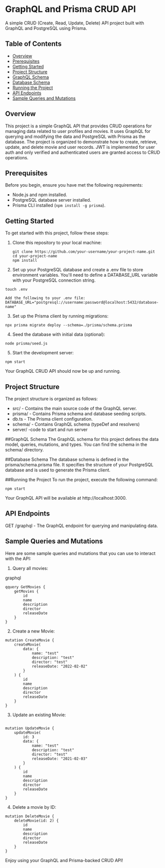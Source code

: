 # GraphQL and Prisma CRUD API

A simple CRUD (Create, Read, Update, Delete) API project built with GraphQL and PostgreSQL using Prisma.

## Table of Contents

- [Overview](#overview)
- [Prerequisites](#prerequisites)
- [Getting Started](#getting-started)
- [Project Structure](#project-structure)
- [GraphQL Schema](#graphql-schema)
- [Database Schema](#database-schema)
- [Running the Project](#running-the-project)
- [API Endpoints](#api-endpoints)
- [Sample Queries and Mutations](#sample-queries-and-mutations)


## Overview

This project is a simple GraphQL API that provides CRUD operations for managing data related to user profiles and movies. It uses GraphQL for querying and modifying the data and PostgreSQL with Prisma as the database. The project is organized to demonstrate how to create, retrieve, update, and delete movie and user records. JWT is implemented for user auth and only verified and authenticated users are granted access to CRUD operations.

## Prerequisites

Before you begin, ensure you have met the following requirements:

- Node.js and npm installed.
- PostgreSQL database server installed.
- Prisma CLI installed (`npm install -g prisma`).

## Getting Started

To get started with this project, follow these steps:

1. Clone this repository to your local machine:

   ```shell
   git clone https://github.com/your-username/your-project-name.git
   cd your-project-name
   npm install

2. Set up your PostgreSQL database and create a .env file to store environment variables. You'll need to define a DATABASE_URL variable with your PostgreSQL connection string.
  ```shell
  touch .env

  Add the following to your .env file:
  DATABASE_URL="postgresql://username:password@localhost:5432/database-name"
```
3. Set up the Prisma client by running migrations:

```shell
npx prisma migrate deploy --schema=./prisma/schema.prisma
```

4. Seed the database with initial data (optional):
```shell
node prisma/seed.js
```

5. Start the development server:
```shell
npm start
```

Your GraphQL CRUD API should now be up and running.

## Project Structure

The project structure is organized as follows:

- src/ - Contains the main source code of the GraphQL server.
- prisma/ - Contains Prisma schema and database seeding scripts.
- db.ts - The Prisma client configuration.
- schema/ - Contains GraphQL schema (typeDef and resolvers)
- server/ -code to start and run server
  
##GraphQL Schema
The GraphQL schema for this project defines the data model, queries, mutations, and types. You can find the schema in the schema/ directory.

##Database Schema
The database schema is defined in the prisma/schema.prisma file. It specifies the structure of your PostgreSQL database and is used to generate the Prisma client.

##Running the Project
To run the project, execute the following command:

```shell
npm start
```

Your GraphQL API will be available at http://localhost:3000.

## API Endpoints
GET /graphql - The GraphQL endpoint for querying and manipulating data.

## Sample Queries and Mutations
Here are some sample queries and mutations that you can use to interact with the API:

1. Query all movies:

graphql

```shell
qquery GetMovies {
    getMovies {
        id
        name
        description
        director
        releaseDate
    }
}
```

2. Create a new Movie:
   
```shell
mutation CreateMovie {
    createMovie(
        data: {
            name: "test"
            description: "test"
            director: "test"
            releaseDate: "2022-02-02"
        }
    ) {
        id
        name
        description
        director
        releaseDate
    }
}
```

3. Update an existing Movie:

```shell

mutation UpdateMovie {
    updateMovie(
        id: 3
        data: {
            name: "test"
            description: "test"
            director: "test"
            releaseDate: "2021-02-03"
        }
    ) {
        id
        name
        description
        director
        releaseDate
    }
}
```

4. Delete a movie by ID:

```shell
mutation DeleteMovie {
    deleteMovie(id: 2) {
        id
        name
        description
        director
        releaseDate
    }
}
```


Enjoy using your GraphQL and Prisma-backed CRUD API!

